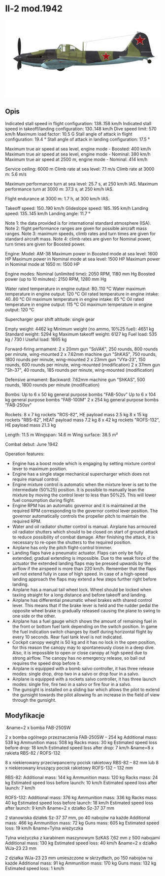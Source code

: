 # Il-2 mod.1942

![il2m42](../images/il2m42.png)

## Opis

Indicated stall speed in flight configuration: 138..158 km/h
Indicated stall speed in takeoff/landing configuration: 130..148 km/h
Dive speed limit: 570 km/h
Maximum load factor: 10.5 G
Stall angle of attack in flight configuration: 19.4 °
Stall angle of attack in landing configuration: 17.5 °

Maximum true air speed at sea level, engine mode - Boosted: 400 km/h
Maximum true air speed at sea level, engine mode - Nominal: 380 km/h
Maximum true air speed at 2500 m, engine mode - Nominal: 414 km/h

Service ceiling: 6000 m
Climb rate at sea level: 7.1 m/s
Climb rate at 3000 m: 5.6 m/s

Maximum performance turn at sea level: 25.7 s, at 250 km/h IAS.
Maximum performance turn at 3000 m: 37.3 s, at 250 km/h IAS.

Flight endurance at 3000 m: 1.7 h, at 300 km/h IAS.

Takeoff speed: 150..190 km/h
Glideslope speed: 185..195 km/h
Landing speed: 135..145 km/h
Landing angle: 11.7 °

Note 1: the data provided is for international standard atmosphere (ISA).
Note 2: flight performance ranges are given for possible aircraft mass ranges.
Note 3: maximum speeds, climb rates and turn times are given for standard aircraft mass.
Note 4: climb rates are given for Nominal power, turn times are given for Boosted power.

Engine:
Model: AM-38
Maximum power in Boosted mode at sea level: 1600 HP
Maximum power in Nominal mode at sea level: 1500 HP
Maximum power in Nominal mode at 1650 m: 1500 HP

Engine modes:
Nominal (unlimited time): 2050 RPM, 1180 mm Hg
Boosted power (up to 10 minutes): 2150 RPM, 1280 mm Hg

Water rated temperature in engine output: 80..110 °C
Water maximum temperature in engine output: 120 °C
Oil rated temperature in engine intake: 40..80 °C
Oil maximum temperature in engine intake: 85 °C
Oil rated temperature in engine output: 115 °C
Oil maximum temperature in engine output: 120 °C

Supercharger gear shift altitude: single gear

Empty weight: 4462 kg
Minimum weight (no ammo, 10%25 fuel): 4651 kg
Standard weight: 5294 kg
Maximum takeoff weight: 6127 kg
Fuel load: 535 kg / 730 l
Useful load: 1665 kg

Forward-firing armament:
2 x 20mm gun "SsVAK", 250 rounds, 800 rounds per minute, wing-mounted
2 x 7.62mm machine gun "ShKAS", 750 rounds, 1800 rounds per minute, wing-mounted
2 x 23mm gun "VYa-23", 150 rounds, 600 rounds per minute, wing-mounted (modification)
2 x 37mm gun "Sh-37", 40 rounds, 185 rounds per minute, wing-mounted (modification)

Defensive armament:
Backward: 7.62mm machine gun "ShKAS", 500 rounds, 1800 rounds per minute (modification)

Bombs:
Up to 6 x 50 kg general purpose bombs "FAB-50sv"
Up to 6 x 104 kg general purpose bombs "FAB-100M"
2 x 254 kg general purpose bombs "FAB-250sv"

Rockets:
8 x 7 kg rockets "ROS-82", HE payload mass 2.5 kg
8 x 15 kg rockets "RBS-82", HEAT payload mass 7.2 kg
8 x 42 kg rockets "ROFS-132", HE payload mass 21.3 kg

Length: 11.5 m
Wingspan: 14.6 m
Wing surface: 38.5 m²

Combat debut: June 1942

Operation features:
- Engine has a boost mode which is engaging by setting mixture control lever to maximum position.
- Engine has a single stage mechanical supercharger which does not require manual control.
- Engine mixture control is automatic when the mixture lever is set to the intermediate (50%25) position. It is possible to manually lean the mixture by moving the control lever to less than 50%25. This will lower fuel consumption during flight.
- Engine RPM has an automatic governor and it is maintained at the required RPM corresponding to the governor control lever position. The governor automatically controls the propeller pitch to maintain the required RPM.
- Water and oil radiator shutter control is manual. Airplane has armoured oil radiator shutters which should to be closed on start of ground attack to reduce possibility of combat damage. After finishing the attack, it is necessary to re-open the shutters to the required position.
- Airplane has only the pitch flight-control trimmer.
- Landing flaps have a pneumatic actuator. Flaps can only be fully extended; gradual extending is impossible. Due to the weak force of the actuator the extended landing flaps may be pressed upwards by the airflow if the airspeed is more than 220 km/h. Remember that the flaps will not extend fully in case of high speed. In case of a high-speed landing approach the flaps may extend a few steps further right before landing.
- Airplane has a manual tail wheel lock. Wheel should be locked when taxiing straight for a long distance and before takeoff and landing.
- Airplane has differential pneumatic wheel brakes with shared control lever. This means that if the brake lever is held and the rudder pedal the opposite wheel brake is gradually released causing the plane to swing to one side or the other.
- Airplane has a fuel gauge which shows the amount of remaining fuel in the front or bottom fuel tank depending on the switch position. In game the fuel indication switch changes by itself during horizontal flight by every 10 seconds. Rear fuel tank level is not indicated. 
- Cockpit canopy weight is 50 kg and it has no lock in the open position, for this reason the canopy may to spontaneously close in a deep dive. Also, it is impossible to open or close canopy at high speed due to strong airflow. The canopy has no emergency release, so bail out requires the speed drop before it.
- Airplane is equipped with a bomb salvo controller, it has three release modes: single drop, drop two in a salvo or drop four in a salvo.
- Airplane is equipped with a rockets salvo controller, it has three launch modes: single fire, fire two in a salvo or fire four in a salvo.
- The gunsight is installed on a sliding bar which allows the pilot to extend the gunsight towards the pilot allowing fo an increase in the field of view through the gunsight.

## Modyfikacje
﻿
&name=2 x bomba FAB-250SW

2 x bomba ogólnego przeznaczenia FAB-250SW – 254 kg
Additional mass: 538 kg
Ammunition mass: 508 kg
Racks mass: 30 kg
Estimated speed loss before drop: 18 km/h
Estimated speed loss after drop: 7 km/h﻿
&name=8 x rakieta RBS-82 / ROFS-132

8 x niekierowany przeciwpancerny pocisk rakietowy RBS-82 – 82 mm lub 8 x niekierowany kruszący pocisk rakietowy ROFS-132 – 132 mm

RBS-82:
Additional mass: 144 kg
Ammunition mass: 120 kg
Racks mass: 24 kg
Estimated speed loss before launch: 10 km/h
Estimated speed loss after launch: 7 km/h

ROFS-132:
Additional mass: 376 kg
Ammunition mass: 336 kg
Racks mass: 40 kg
Estimated speed loss before launch: 18 km/h
Estimated speed loss after launch: 9 km/h﻿
&name=2 x działko Sz-37 37 mm

2 stanowiska działek Sz-37 37 mm, po 40 nabojów na każde
Additional mass: 466 kg
Ammunition mass: 72 kg
Guns mass: 605 kg
Estimated speed loss: 19 km/h﻿
&name=Tylna wieżyczka

Tylna wieżyczka z karabinem maszynowym SzKAS 7,62 mm z 500 nabojami
Additional mass: 130 kg
Estimated speed loss: 40 km/h﻿
&name=2 x działko WJa-23 23 mm

2 działka WJa-23 23 mm umieszczone w skrzydłach, po 150 nabojów na każde
Additional mass: 91 kg
Ammunition mass: 170 kg
Guns mass: 132 kg
Estimated speed loss: 1 km/h